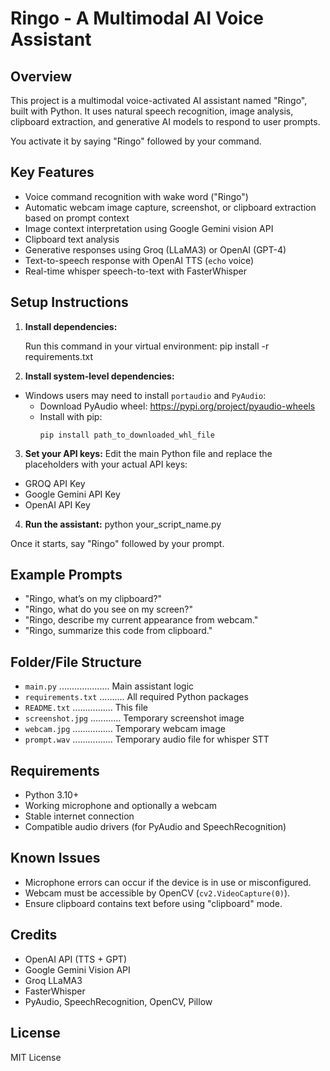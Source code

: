 Ringo - A Multimodal AI Voice Assistant
========================================

Overview
--------
This project is a multimodal voice-activated AI assistant named "Ringo", built with Python. It uses natural speech recognition, image analysis, clipboard extraction, and generative AI models to respond to user prompts.

You activate it by saying "Ringo" followed by your command.

Key Features
------------
- Voice command recognition with wake word ("Ringo")
- Automatic webcam image capture, screenshot, or clipboard extraction based on prompt context
- Image context interpretation using Google Gemini vision API
- Clipboard text analysis
- Generative responses using Groq (LLaMA3) or OpenAI (GPT-4)
- Text-to-speech response with OpenAI TTS (`echo` voice)
- Real-time whisper speech-to-text with FasterWhisper

Setup Instructions
------------------
1. **Install dependencies:**

   Run this command in your virtual environment:
    pip install -r requirements.txt


2. **Install system-level dependencies:**
- Windows users may need to install `portaudio` and `PyAudio`:
  - Download PyAudio wheel: https://pypi.org/project/pyaudio-wheels
  - Install with pip:
    ```
    pip install path_to_downloaded_whl_file
    ```

3. **Set your API keys:**
Edit the main Python file and replace the placeholders with your actual API keys:
- GROQ API Key
- Google Gemini API Key
- OpenAI API Key

4. **Run the assistant:**
   python your_script_name.py


Once it starts, say "Ringo" followed by your prompt.

Example Prompts
---------------
- "Ringo, what’s on my clipboard?"
- "Ringo, what do you see on my screen?"
- "Ringo, describe my current appearance from webcam."
- "Ringo, summarize this code from clipboard."

Folder/File Structure
---------------------
- `main.py` .................... Main assistant logic
- `requirements.txt` .......... All required Python packages
- `README.txt` ................ This file
- `screenshot.jpg` ............ Temporary screenshot image
- `webcam.jpg` ................ Temporary webcam image
- `prompt.wav` ................ Temporary audio file for whisper STT

Requirements
------------
- Python 3.10+
- Working microphone and optionally a webcam
- Stable internet connection
- Compatible audio drivers (for PyAudio and SpeechRecognition)

Known Issues
------------
- Microphone errors can occur if the device is in use or misconfigured.
- Webcam must be accessible by OpenCV (`cv2.VideoCapture(0)`).
- Ensure clipboard contains text before using "clipboard" mode.

Credits
-------
- OpenAI API (TTS + GPT)
- Google Gemini Vision API
- Groq LLaMA3
- FasterWhisper
- PyAudio, SpeechRecognition, OpenCV, Pillow

License
-------
MIT License


